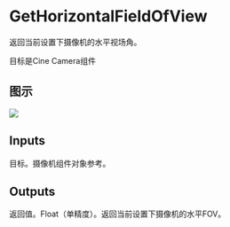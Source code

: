 # GetHorizontalFieldOfView

返回当前设置下摄像机的水平视场角。

目标是Cine Camera组件

## 图示

![]($-20221218-18162076.png)

## Inputs

目标。摄像机组件对象参考。 

## Outputs

返回值。Float（单精度）。返回当前设置下摄像机的水平FOV。
